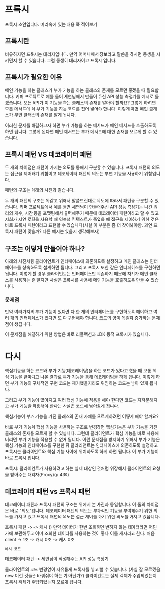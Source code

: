 # 프록시

프록시 초안입니다. 머리속에 있는 내용 쭉 적어보기

## 프록시란
비유하자면 프록시는 대리자입니다. 만약 어머니께서 장보라고 말씀을 하시면 동생을 시키던지 할 수 있습니다. 그럼 동생이 대리자이고 프록시 입니다. 


## 프록시가 필요한 이유


메인 기능을 하는 클래스가 부가 기능을 하는 클래스의 존재를 모르면 좋겠을 때 필요합니다. 키퍼 프로젝트로 예를 들어 세연님께서 만들어 주신 API 성능 측정기를 예시로 들겠습니다. 모든 API가 이 기능을 하는 클래스의 존재를 알아야 할까요? 그렇게 하려면 모든 메서드에 이 부가 기능을 하는 코드를 집어 넣어야 합니다. 이렇게 하면 메인 클래스가 부연 클래스의 존재를 알게 됩니다.

이러한 문제를 해결하고자 하면 부가 가능을 하는 메서드가 메인 메서드를 호출하도록 하면 됩니다. 그렇게 된다면 메인 메서드는 부가 메서드에 대한 존재를 모르게 할 수 있습니다.

## 프록시 패턴 VS 데코레이터 패턴
두 개의 차이점은 패턴이 가지는 의도를 통해서 구분할 수 있습니다. 프록시 패턴의 의도는 접근을 제어하기 위함이고 데코레이터 패턴의 의도는 부연 기능을 사용하기 위함입니다.

패턴의 구조는 아래의 사진과 같습니다.

두 개의 패턴의 구조는 똑같고 위에서 말씀드린대로 의도에 따라서 패턴을 구분할 수 있습니다. 키퍼 프로젝트에서 예를 들면 세연님이 만들어주신 API 성능 측정기는 나간 쿼리의 개수, 시간 등을 포맷팅해서 출력해주기 때문에 데코레이터 패턴이라고 할 수 있고 저희가 지연 로딩을 사용할 때 영속성 컨텍스트가 죽었을 때 접근을 제어하기 위한 것은 바로 프록시 패턴이라고 표현할 수 있습니다(사실 이 부분은 좀 더 찾아봐야함. 과연 프록시 패턴이 맞을까? 다른 예시는 있을지 생각해보자)

## 구조는 어떻게 만들어야 하나?
아래의 사진처럼 클라이언트가 인터페이스에 의존하도록 설정하고 메인 클래스는 인터페이스를 상속하도록 설계하면 됩니다. 그리고 프록시 또한 같은 인터페이스를 구현하면 됩니다. 이렇게 할 경우 클라이언트는 인터페이스만 의존하기 때문에 자기가 메인 클래스를 사용하는 줄 알지만 사실은 프록시를 사용해 메인 기능을 호출하도록 만들 수 있습니다.

### 문제점
만약 여러가지의 부가 기능이 있다면 다 한 개의 인터페이스를 구현하도록 해야하고 여러 개의 인터페이스가 있다면 또 다 구현해야 합니다. 코드의 양이 똑같이 증가하는 문제점이 생깁니다.

이 문제점을 해결하기 위한 방법은 바로 리플랙션과 JDK 동적 프록시가 있습니다.


# 다시
핵심기능을 하는 코드와 부가 기능(데코레이팅)을 하는 코드가 있다고 했을 때 보통 핵심 기능을 끝마치고 나온 결과로 부가 기능을 통해 데코레이팅을 하게 됩니다. 이렇게 하면 부가 기능의 구체적인 구현 코드는 제거했을지라도 위임하는 코드는 남아 있게 됩니다. 

그리고 부가 기능이 많아지고 여러 핵심 기능에 적용을 해야 한다면 코드는 지저분해지고 부가 기능을 적용해야 한다는 사실은 코드에 남아있게 됩니다.

핵심기능이 부가 기능을 가진 클래스의 존재 자체를 모르게하려면 어떻게 해야 할까요?

바로 부가 기능이 핵심 기능을 사용하는 구조로 변경하면 핵심기능은 부가 기능을 가진 클래스의 존재를 모르게 할 수 있습니다. 그런데 클라이언트가 핵심 기능을 바로 사용해버리면 부가 기능을 적용할 수 없게 됩니다. 이런 문제점을 방지하기 위해서 부가 기능은 핵심 기능의 인터페이스를 구현한 뒤 클라리언트는 인터페이스에 의존하도록 설정하고 프록시는 클라이언트와 핵심 기능 사이에 위치하도록 하게 하면 됩니다. 이 부가 기능이 바로 프록시 입니다.

프록시: 클라이언트가 사용하려고 하는 실제 대상인 것처럼 위장해서 클라이언트의 요청을 받아주는 대리자(Proxy)(p.430)


## 데코레이터 패턴 vs 프록시 패턴
데코레이터 패턴과 프록시 패턴의 구조는 위에서 본 사진과 동일합니다. 이 둘의 차이점은 바로 "의도"입니다. 데코레이터 패턴의 의도는 부가적인 기능을 부여해주기 위한 의도를 가지고 있고 프록시 패턴의 의도는 접근 제어를 하기 위한 의도를 가지고 있습니다.

프록시 패턴 ->  -> 캐시 ()
만약 데이터가 한번 조회하면 변하지 않는 데이터라면 어딘가에 보관해두고 이미 조회한 데이터를 사용하는 것이 좋다 이를 캐시라고 한다.
처음 client -> 1초 -> 캐시 0초 -> 캐시 0초
~~~java
예시 코드
~~~




데코페이터 패턴 -> 세연님이 작성해주는 API 성능 측정기


클라이언트의 코드 변경없이 자유롭게 프록시를 넣고 뺄 수 있습니다. (사실 잘 모르겠음 new 이런 것들은 바꿔줘야 하는 거 아닌가?)
클라이언트는 실제 객체가 주입되었는지 프록시 객체가 주입되었는지 모르게 됩니다.

